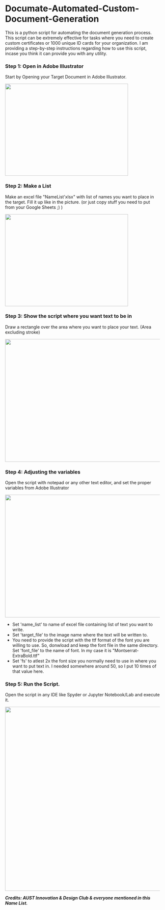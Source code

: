 # Documate-Automated-Custom-Document-Generation
This is a python script for automating the document generation process. This script can be extremely effective for tasks where you need to create custom certificates or 1000 unique ID cards for your organization. I am providing a step-by-step instructions regarding how to use this script, incase you think it can provide you with any utility.

### Step 1: Open in Adobe Illustrator
Start by Opening your Target Document in Adobe Illustrator.

<img src="https://i.imgur.com/hCFSibU.png" width="400" height="300">


### Step 2: Make a List
Make an excel file "NameList'xlsx" with list of names you want to place in the target. Fill it up like in the picture. (or just copy stuff you need to put from your Google Sheets ;) )


<img src="https://i.imgur.com/bRDLLP1.png" width="400" height="300">


### Step 3: Show the script where you want text to be in
Draw a rectangle over the area where you want to place your text. (Area excluding stroke)

<img src="https://i.imgur.com/VOivlfc.png" width="600" height="400">


### Step 4: Adjusting the variables
Open the script with notepad or any other text editor, and set the proper variables from Adobe Illustrator


<img src="https://i.imgur.com/41cu2M1.png" width="800" height="400">

- Set 'name_list' to name of excel file containing list of text you want to write.
- Set 'target_file' to the image name where the text will be written to.
- You need to provide the script with the ttf format of the font you are willing to use. So, donwload and keep the font file in the same directory. Set 'font_file' to the name of font. In my case it is "Montserrat-ExtraBold.ttf"
- Set 'fs' to atlest 2x the font size you normally need to use in where you want to put text in. I needed somewhere around 50, so I put 10 times of that value here.


### Step 5: Run the Script.
Open the script in any IDE like Spyder or Jupyter Notebook/Lab and execute it.

<img src="https://i.imgur.com/ZRLyXE8.png" width="1000" height="600">


*__Credits: AUST Innovation & Design Club & everyone mentioned in this Name List.__*
